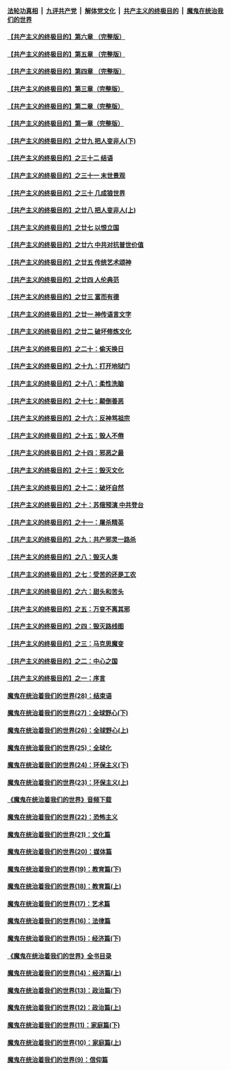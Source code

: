 ####  [法轮功真相](../../../../basic/blob/master/README.md?t=06121231) &nbsp;|&nbsp; [九评共产党](../../../../9ping.md/blob/master/README.md?t=06121231) &nbsp;|&nbsp; [解体党文化](../../../../jtdwh.md/blob/master/README.md?t=06121231)  &nbsp;|&nbsp; [共产主义的终极目的](../../../../gczydzjmd.md/blob/master/README.md?t=06121231) &nbsp;|&nbsp; [魔鬼在统治我们的世界](../../../../mgztzwmdsj.md/blob/master/README.md?t=06121231) 

#### [【共产主义的终极目的】第六章 （完整版）](../pages/nsc422/n11428913.md?t=06121231) 

#### [【共产主义的终极目的】第五章 （完整版）](../pages/nsc422/n11428912.md?t=06121231) 

#### [【共产主义的终极目的】第四章 （完整版）](../pages/nsc422/n11428907.md?t=06121231) 

#### [【共产主义的终极目的】第三章（完整版）](../pages/nsc422/n11428848.md?t=06121231) 

#### [【共产主义的终极目的】第二章（完整版）](../pages/nsc422/n11428831.md?t=06121231) 

#### [【共产主义的终极目的】第一章（完整版）](../pages/nsc422/n11417651.md?t=06121231) 

#### [【共产主义的终极目的】之廿九 把人变非人(下)](../pages/nsc422/n11344140.md?t=06121231) 

#### [【共产主义的终极目的】之三十二 结语](../pages/nsc422/n11360535.md?t=06121231) 

#### [【共产主义的终极目的】之三十一 末世景观](../pages/nsc422/n11351129.md?t=06121231) 

#### [【共产主义的终极目的】之三十 几成狼世界](../pages/nsc422/n11348280.md?t=06121231) 

#### [【共产主义的终极目的】之廿八 把人变非人(上)](../pages/nsc422/n11340492.md?t=06121231) 

#### [【共产主义的终极目的】之廿七 以恨立国](../pages/nsc422/n11336944.md?t=06121231) 

#### [【共产主义的终极目的】之廿六 中共对抗普世价值](../pages/nsc422/n11324785.md?t=06121231) 

#### [【共产主义的终极目的】之廿五 传统艺术颂神](../pages/nsc422/n11296396.md?t=06121231) 

#### [【共产主义的终极目的】之廿四 人伦典范](../pages/nsc422/n11296397.md?t=06121231) 

#### [【共产主义的终极目的】之廿三 富而有德](../pages/nsc422/n11283598.md?t=06121231) 

#### [【共产主义的终极目的】之廿一 神传语言文字](../pages/nsc422/n11263265.md?t=06121231) 

#### [【共产主义的终极目的】之廿二 破坏修炼文化](../pages/nsc422/n11245728.md?t=06121231) 

#### [【共产主义的终极目的】之二十：偷天换日](../pages/nsc422/n11238846.md?t=06121231) 

#### [【共产主义的终极目的】之十九：打开地狱门](../pages/nsc422/n11206376.md?t=06121231) 

#### [【共产主义的终极目的】之十八：柔性洗脑](../pages/nsc422/n11199994.md?t=06121231) 

#### [【共产主义的终极目的】之十七：颠倒善恶](../pages/nsc422/n11179782.md?t=06121231) 

#### [【共产主义的终极目的】之十六：反神骂祖宗](../pages/nsc422/n11166798.md?t=06121231) 

#### [【共产主义的终极目的】之十五：毁人不倦](../pages/nsc422/n11166792.md?t=06121231) 

#### [【共产主义的终极目的】之十四：邪恶之最](../pages/nsc422/n11150249.md?t=06121231) 

#### [【共产主义的终极目的】之十三：毁灭文化](../pages/nsc422/n11135227.md?t=06121231) 

#### [【共产主义的终极目的】之十二：破坏自然](../pages/nsc422/n11135214.md?t=06121231) 

#### [【共产主义的终极目的】之十：苏俄预演 中共登台](../pages/nsc422/n11118424.md?t=06121231) 

#### [【共产主义的终极目的】之十一：屠杀精英](../pages/nsc422/n11118442.md?t=06121231) 

#### [【共产主义的终极目的】之九：共产邪灵一路杀](../pages/nsc422/n11114139.md?t=06121231) 

#### [【共产主义的终极目的】之八：毁灭人类](../pages/nsc422/n11108503.md?t=06121231) 

#### [【共产主义的终极目的】之七：受苦的还是工农](../pages/nsc422/n11101809.md?t=06121231) 

#### [【共产主义的终极目的】之六：甜头和苦头](../pages/nsc422/n11096971.md?t=06121231) 

#### [【共产主义的终极目的】之五：万变不离其邪](../pages/nsc422/n11091285.md?t=06121231) 

#### [【共产主义的终极目的】之四：毁灭路线图](../pages/nsc422/n11086284.md?t=06121231) 

#### [【共产主义的终极目的】之三：马克思魔变](../pages/nsc422/n11061941.md?t=06121231) 

#### [【共产主义的终极目的】之二：中心之国](../pages/nsc422/n11047728.md?t=06121231) 

#### [【共产主义的终极目的】之一：序言](../pages/nsc422/n11086077.md?t=06121231) 

#### [魔鬼在统治着我们的世界(28)：结束语](../pages/nsc422/n10936246.md?t=06121231) 

#### [魔鬼在统治着我们的世界(27)：全球野心(下)](../pages/nsc422/n10928319.md?t=06121231) 

#### [魔鬼在统治着我们的世界(26)：全球野心(上)](../pages/nsc422/n10900318.md?t=06121231) 

#### [魔鬼在统治着我们的世界(25)：全球化](../pages/nsc422/n10788205.md?t=06121231) 

#### [魔鬼在统治着我们的世界(24)：环保主义(下)](../pages/nsc422/n10695307.md?t=06121231) 

#### [魔鬼在统治着我们的世界(23)：环保主义(上)](../pages/nsc422/n10688613.md?t=06121231) 

#### [《魔鬼在统治着我们的世界》音频下载](../pages/nsc422/n10635553.md?t=06121231) 

#### [魔鬼在统治着我们的世界(22)：恐怖主义](../pages/nsc422/n10614727.md?t=06121231) 

#### [魔鬼在统治着我们的世界(21)：文化篇](../pages/nsc422/n10597706.md?t=06121231) 

#### [魔鬼在统治着我们的世界(20)：媒体篇](../pages/nsc422/n10586579.md?t=06121231) 

#### [魔鬼在统治着我们的世界(19)：教育篇(下)](../pages/nsc422/n10564808.md?t=06121231) 

#### [魔鬼在统治着我们的世界(18)：教育篇(上)](../pages/nsc422/n10526970.md?t=06121231) 

#### [魔鬼在统治着我们的世界(17)：艺术篇](../pages/nsc422/n10499093.md?t=06121231) 

#### [魔鬼在统治着我们的世界(16)：法律篇](../pages/nsc422/n10485969.md?t=06121231) 

#### [魔鬼在统治着我们的世界(15)：经济篇(下)](../pages/nsc422/n10469975.md?t=06121231) 

#### [《魔鬼在统治着我们的世界》全书目录](../pages/nsc422/n10464261.md?t=06121231) 

#### [魔鬼在统治着我们的世界(14)：经济篇(上)](../pages/nsc422/n10457370.md?t=06121231) 

#### [魔鬼在统治着我们的世界(13)：政治篇(下)](../pages/nsc422/n10448270.md?t=06121231) 

#### [魔鬼在统治着我们的世界(12)：政治篇(上)](../pages/nsc422/n10444576.md?t=06121231) 

#### [魔鬼在统治着我们的世界(11)：家庭篇(下)](../pages/nsc422/n10440961.md?t=06121231) 

#### [魔鬼在统治着我们的世界(10)：家庭篇(上)](../pages/nsc422/n10435448.md?t=06121231) 

#### [魔鬼在统治着我们的世界(9)：信仰篇](../pages/nsc422/n10432159.md?t=06121231) 

